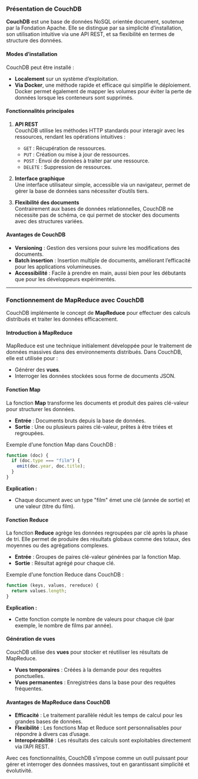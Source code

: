 ### Présentation de CouchDB  

**CouchDB** est une base de données NoSQL orientée document, soutenue par la Fondation Apache. Elle se distingue par sa simplicité d’installation, son utilisation intuitive via une API REST, et sa flexibilité en termes de structure des données.  

#### Modes d’installation  
CouchDB peut être installé :  
- **Localement** sur un système d’exploitation.  
- **Via Docker**, une méthode rapide et efficace qui simplifie le déploiement. Docker permet également de mapper les volumes pour éviter la perte de données lorsque les conteneurs sont supprimés.  

#### Fonctionnalités principales  
1. **API REST**  
   CouchDB utilise les méthodes HTTP standards pour interagir avec les ressources, rendant les opérations intuitives :  
   - `GET` : Récupération de ressources.  
   - `PUT` : Création ou mise à jour de ressources.  
   - `POST` : Envoi de données à traiter par une ressource.  
   - `DELETE` : Suppression de ressources.  

2. **Interface graphique**  
   Une interface utilisateur simple, accessible via un navigateur, permet de gérer la base de données sans nécessiter d’outils tiers.  

3. **Flexibilité des documents**  
   Contrairement aux bases de données relationnelles, CouchDB ne nécessite pas de schéma, ce qui permet de stocker des documents avec des structures variées.  

#### Avantages de CouchDB  
- **Versioning** : Gestion des versions pour suivre les modifications des documents.  
- **Batch insertion** : Insertion multiple de documents, améliorant l’efficacité pour les applications volumineuses.  
- **Accessibilité** : Facile à prendre en main, aussi bien pour les débutants que pour les développeurs expérimentés.  

---

### Fonctionnement de MapReduce avec CouchDB  

CouchDB implémente le concept de **MapReduce** pour effectuer des calculs distribués et traiter les données efficacement.  

#### Introduction à MapReduce  
MapReduce est une technique initialement développée pour le traitement de données massives dans des environnements distribués. Dans CouchDB, elle est utilisée pour :  
- Générer des **vues**.  
- Interroger les données stockées sous forme de documents JSON.  

#### Fonction Map  
La fonction **Map** transforme les documents et produit des paires clé-valeur pour structurer les données.  
- **Entrée** : Documents bruts depuis la base de données.  
- **Sortie** : Une ou plusieurs paires clé-valeur, prêtes à être triées et regroupées.
  
Exemple d’une fonction Map dans CouchDB :

```javascript
function (doc) {  
  if (doc.type === "film") {  
    emit(doc.year, doc.title);  
  }  
}
```
**Explication :**
- Chaque document avec un type "film" émet une clé (année de sortie) et une valeur (titre du film).  


#### Fonction Reduce  
La fonction **Reduce** agrège les données regroupées par clé après la phase de tri. Elle permet de produire des résultats globaux comme des totaux, des moyennes ou des agrégations complexes.  
- **Entrée** : Groupes de paires clé-valeur générées par la fonction Map.  
- **Sortie** : Résultat agrégé pour chaque clé.


Exemple d’une fonction Reduce dans CouchDB :  

```javascript
function (keys, values, rereduce) {  
  return values.length;  
}
```
**Explication :**
- Cette fonction compte le nombre de valeurs pour chaque clé (par exemple, le nombre de films par année).


#### Génération de vues  
CouchDB utilise des **vues** pour stocker et réutiliser les résultats de MapReduce.  
- **Vues temporaires** : Créées à la demande pour des requêtes ponctuelles.  
- **Vues permanentes** : Enregistrées dans la base pour des requêtes fréquentes.  

#### Avantages de MapReduce dans CouchDB  
- **Efficacité** : Le traitement parallèle réduit les temps de calcul pour les grandes bases de données.  
- **Flexibilité** : Les fonctions Map et Reduce sont personnalisables pour répondre à divers cas d’usage.  
- **Interopérabilité** : Les résultats des calculs sont exploitables directement via l’API REST.  

Avec ces fonctionnalités, CouchDB s’impose comme un outil puissant pour gérer et interroger des données massives, tout en garantissant simplicité et évolutivité.  
